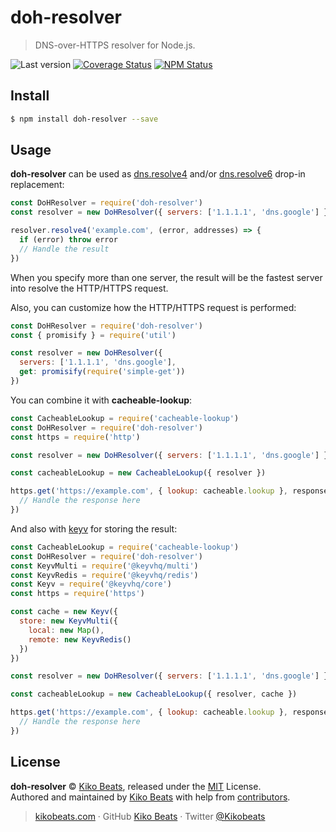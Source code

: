 # doh-resolver

> DNS-over-HTTPS resolver for Node.js.

![Last version](https://img.shields.io/github/tag/Kikobeats/doh-resolver.svg?style=flat-square)
[![Coverage Status](https://img.shields.io/coveralls/Kikobeats/doh-resolver.svg?style=flat-square)](https://coveralls.io/github/Kikobeats/doh-resolver)
[![NPM Status](https://img.shields.io/npm/dm/doh-resolver.svg?style=flat-square)](https://www.npmjs.org/package/doh-resolver)

## Install

```bash
$ npm install doh-resolver --save
```

## Usage

**doh-resolver** can be used as [dns.resolve4](https://nodejs.org/api/dns.html#dnsresolve4hostname-options-callback) and/or [dns.resolve6](https://nodejs.org/api/dns.html#dnsresolve6hostname-options-callback) drop-in replacement:

```js
const DoHResolver = require('doh-resolver')
const resolver = new DoHResolver({ servers: ['1.1.1.1', 'dns.google'] })

resolver.resolve4('example.com', (error, addresses) => {
  if (error) throw error
  // Handle the result
})
```

When you specify more than one server, the result will be the fastest server into resolve the HTTP/HTTPS request.

Also, you can customize how the HTTP/HTTPS request is performed:

```js
const DoHResolver = require('doh-resolver')
const { promisify } = require('util')

const resolver = new DoHResolver({
  servers: ['1.1.1.1', 'dns.google'],
  get: promisify(require('simple-get'))
})
```

You can combine it with **cacheable-lookup**:

```js
const CacheableLookup = require('cacheable-lookup')
const DoHResolver = require('doh-resolver')
const https = require('http')

const resolver = new DoHResolver({ servers: ['1.1.1.1', 'dns.google'] })

const cacheableLookup = new CacheableLookup({ resolver })

https.get('https://example.com', { lookup: cacheable.lookup }, response => {
  // Handle the response here
})
```

And also with [keyv](https://keyv.js.org/) for storing the result:

```js
const CacheableLookup = require('cacheable-lookup')
const DoHResolver = require('doh-resolver')
const KeyvMulti = require('@keyvhq/multi')
const KeyvRedis = require('@keyvhq/redis')
const Keyv = require('@keyvhq/core')
const https = require('https')

const cache = new Keyv({
  store: new KeyvMulti({
    local: new Map(),
    remote: new KeyvRedis()
  })
})

const resolver = new DoHResolver({ servers: ['1.1.1.1', 'dns.google'] })

const cacheableLookup = new CacheableLookup({ resolver, cache })

https.get('https://example.com', { lookup: cacheable.lookup }, response => {
  // Handle the response here
})
```

## License

**doh-resolver** © [Kiko Beats](https://kikobeats.com), released under the [MIT](https://github.com/Kikobeats/doh-resolver/blob/master/LICENSE.md) License.<br>
Authored and maintained by [Kiko Beats](https://kikobeats.com) with help from [contributors](https://github.com/Kikobeats/doh-resolver/contributors).

> [kikobeats.com](https://kikobeats.com) · GitHub [Kiko Beats](https://github.com/Kikobeats) · Twitter [@Kikobeats](https://twitter.com/Kikobeats)
